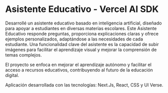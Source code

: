# Asistente Educativo - Vercel AI SDK

Desarrollé un asistente educativo basado en inteligencia artificial, diseñado para apoyar a estudiantes en diversas materias escolares. Este Asistente Educativo responde preguntas, proporciona explicaciones claras y ofrece ejemplos personalizados, adaptándose a las necesidades de cada estudiante. Una funcionalidad clave del asistente es la capacidad de subir imágenes para facilitar el aprendizaje visual y mejorar la comprensión de temas complejos. 

El proyecto se enfoca en mejorar el aprendizaje autónomo y facilitar el acceso a recursos educativos, contribuyendo al futuro de la educación digital.

Aplicación desarrollada con las tecnologías: Next.Js, React, CSS y UI Verse.
